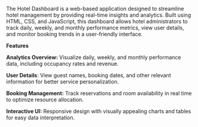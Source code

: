 The Hotel Dashboard is a web-based application designed to streamline hotel management by providing real-time insights and analytics. Built using HTML, CSS, and JavaScript, this dashboard allows hotel administrators to track daily, weekly, and monthly performance metrics, view user details, and monitor booking trends in a user-friendly interface.

**Features**

**Analytics Overview:**
Visualize daily, weekly, and monthly performance data, including occupancy rates and revenue.

**User Details**:
View guest names, booking dates, and other relevant information for better service personalization.

**Booking Management:**
Track reservations and room availability in real time to optimize resource allocation.

**Interactive UI:**
Responsive design with visually appealing charts and tables for easy data interpretation.
 
